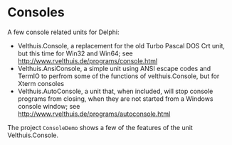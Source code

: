 # Consoles

A few console related units for Delphi:

* Velthuis.Console, a replacement for the old Turbo Pascal DOS Crt unit, but this time for Win32 and Win64; see http://www.rvelthuis.de/programs/console.html 
* Velthuis.AnsiConsole, a simple unit using ANSI escape codes and TermIO to perfrom some of the functions of velthuis.Console, but for Xterm consoles
* Velthuis.AutoConsole, a unit that, when included, will stop console programs from closing, when they are not started from a Windows console window; see http://www.rvelthuis.de/programs/autoconsole.html

The project `ConsoleDemo` shows a few of the features of the unit Velthuis.Console.
